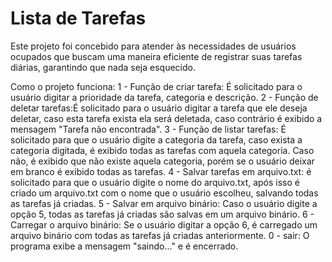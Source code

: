 # Lista de Tarefas

Este projeto foi concebido para atender às necessidades de usuários ocupados que buscam uma maneira eficiente de registrar suas tarefas diárias, garantindo que nada seja esquecido.

Como o projeto funciona:
  1 - Função de criar tarefa: É solicitado para o usuário digitar a prioridade da tarefa, categoria e descrição.
  2 - Função de deletar tarefas:É solicitado para o usuário digitar a tarefa que ele deseja deletar, caso esta tarefa exista ela será deletada, caso contrário é exibido a mensagem "Tarefa não encontrada". 
  3 - Função de listar tarefas: É solicitado para que o usuário digite a categoria da tarefa, caso exista a categoria digitada, é exibido todas as tarefas com aquela categoria. Caso não, é exibido que não existe aquela categoria, porém se o usuário deixar em branco é exibido todas as tarefas.
  4 - Salvar tarefas em arquivo.txt: é solicitado para que o usuário digite o nome do arquivo.txt, após isso é criado um arquivo.txt com o nome que o usuário escolheu, salvando todas as tarefas já criadas.
  5 - Salvar em arquivo binário: Caso o usuário digite a opção 5, todas as tarefas já criadas são salvas em um arquivo binário.
  6 - Carregar o arquivo binário: Se o usuário digitar a opção 6, é carregado um arquivo binário com todas as tarefas já criadas anteriormente.
  0 - sair: O programa exibe a mensagem "saindo..." e é encerrado.

